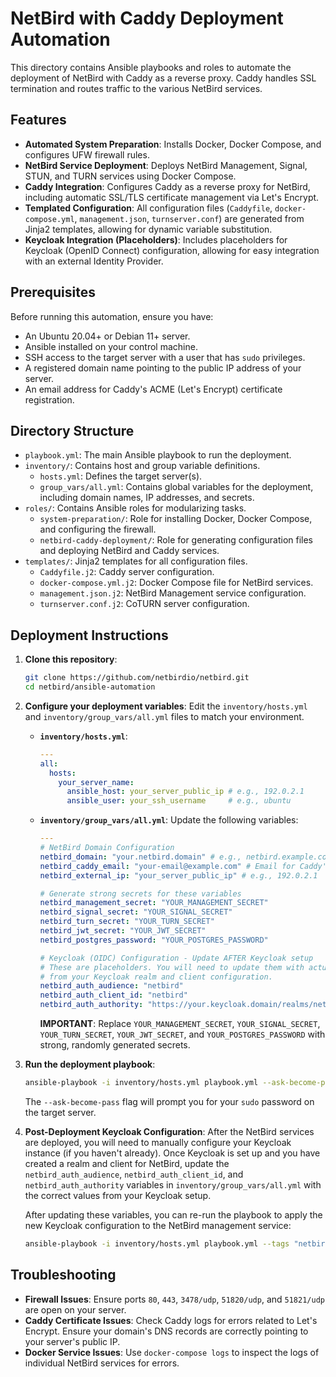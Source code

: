 # NetBird with Caddy Deployment Automation

This directory contains Ansible playbooks and roles to automate the deployment of NetBird with Caddy as a reverse proxy. Caddy handles SSL termination and routes traffic to the various NetBird services.

## Features

*   **Automated System Preparation**: Installs Docker, Docker Compose, and configures UFW firewall rules.
*   **NetBird Service Deployment**: Deploys NetBird Management, Signal, STUN, and TURN services using Docker Compose.
*   **Caddy Integration**: Configures Caddy as a reverse proxy for NetBird, including automatic SSL/TLS certificate management via Let's Encrypt.
*   **Templated Configuration**: All configuration files (`Caddyfile`, `docker-compose.yml`, `management.json`, `turnserver.conf`) are generated from Jinja2 templates, allowing for dynamic variable substitution.
*   **Keycloak Integration (Placeholders)**: Includes placeholders for Keycloak (OpenID Connect) configuration, allowing for easy integration with an external Identity Provider.

## Prerequisites

Before running this automation, ensure you have:

*   An Ubuntu 20.04+ or Debian 11+ server.
*   Ansible installed on your control machine.
*   SSH access to the target server with a user that has `sudo` privileges.
*   A registered domain name pointing to the public IP address of your server.
*   An email address for Caddy's ACME (Let's Encrypt) certificate registration.

## Directory Structure

*   `playbook.yml`: The main Ansible playbook to run the deployment.
*   `inventory/`: Contains host and group variable definitions.
    *   `hosts.yml`: Defines the target server(s).
    *   `group_vars/all.yml`: Contains global variables for the deployment, including domain names, IP addresses, and secrets.
*   `roles/`: Contains Ansible roles for modularizing tasks.
    *   `system-preparation/`: Role for installing Docker, Docker Compose, and configuring the firewall.
    *   `netbird-caddy-deployment/`: Role for generating configuration files and deploying NetBird and Caddy services.
*   `templates/`: Jinja2 templates for all configuration files.
    *   `Caddyfile.j2`: Caddy server configuration.
    *   `docker-compose.yml.j2`: Docker Compose file for NetBird services.
    *   `management.json.j2`: NetBird Management service configuration.
    *   `turnserver.conf.j2`: CoTURN server configuration.

## Deployment Instructions

1.  **Clone this repository**:
    ```bash
    git clone https://github.com/netbirdio/netbird.git
    cd netbird/ansible-automation
    ```

2.  **Configure your deployment variables**:
    Edit the `inventory/hosts.yml` and `inventory/group_vars/all.yml` files to match your environment.

    *   **`inventory/hosts.yml`**:
        ```yaml
        ---
        all:
          hosts:
            your_server_name:
              ansible_host: your_server_public_ip # e.g., 192.0.2.1
              ansible_user: your_ssh_username     # e.g., ubuntu
        ```

    *   **`inventory/group_vars/all.yml`**:
        Update the following variables:
        ```yaml
        ---
        # NetBird Domain Configuration
        netbird_domain: "your.netbird.domain" # e.g., netbird.example.com
        netbird_caddy_email: "your-email@example.com" # Email for Caddy's Let's Encrypt certificates
        netbird_external_ip: "your_server_public_ip" # e.g., 192.0.2.1

        # Generate strong secrets for these variables
        netbird_management_secret: "YOUR_MANAGEMENT_SECRET"
        netbird_signal_secret: "YOUR_SIGNAL_SECRET"
        netbird_turn_secret: "YOUR_TURN_SECRET"
        netbird_jwt_secret: "YOUR_JWT_SECRET"
        netbird_postgres_password: "YOUR_POSTGRES_PASSWORD"

        # Keycloak (OIDC) Configuration - Update AFTER Keycloak setup
        # These are placeholders. You will need to update them with actual values
        # from your Keycloak realm and client configuration.
        netbird_auth_audience: "netbird"
        netbird_auth_client_id: "netbird"
        netbird_auth_authority: "https://your.keycloak.domain/realms/netbird"
        ```
        **IMPORTANT**: Replace `YOUR_MANAGEMENT_SECRET`, `YOUR_SIGNAL_SECRET`, `YOUR_TURN_SECRET`, `YOUR_JWT_SECRET`, and `YOUR_POSTGRES_PASSWORD` with strong, randomly generated secrets.

3.  **Run the deployment playbook**:
    ```bash
    ansible-playbook -i inventory/hosts.yml playbook.yml --ask-become-pass
    ```
    The `--ask-become-pass` flag will prompt you for your `sudo` password on the target server.

4.  **Post-Deployment Keycloak Configuration**:
    After the NetBird services are deployed, you will need to manually configure your Keycloak instance (if you haven't already). Once Keycloak is set up and you have created a realm and client for NetBird, update the `netbird_auth_audience`, `netbird_auth_client_id`, and `netbird_auth_authority` variables in `inventory/group_vars/all.yml` with the correct values from your Keycloak setup.

    After updating these variables, you can re-run the playbook to apply the new Keycloak configuration to the NetBird management service:
    ```bash
    ansible-playbook -i inventory/hosts.yml playbook.yml --tags "netbird-caddy-deployment" --ask-become-pass
    ```

## Troubleshooting

*   **Firewall Issues**: Ensure ports `80`, `443`, `3478/udp`, `51820/udp`, and `51821/udp` are open on your server.
*   **Caddy Certificate Issues**: Check Caddy logs for errors related to Let's Encrypt. Ensure your domain's DNS records are correctly pointing to your server's public IP.
*   **Docker Service Issues**: Use `docker-compose logs` to inspect the logs of individual NetBird services for errors.